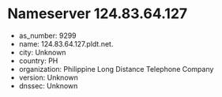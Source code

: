 # Nameserver 124.83.64.127

* as_number: 9299
* name: 124.83.64.127.pldt.net.
* city: Unknown
* country: PH
* organization: Philippine Long Distance Telephone Company
* version: Unknown
* dnssec: Unknown
